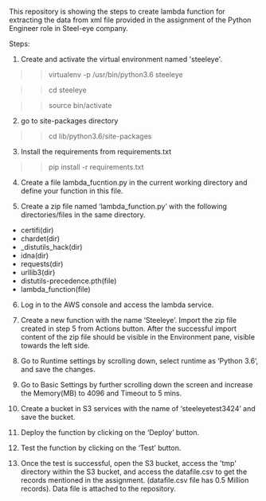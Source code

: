 This repository is showing the steps to create lambda function for extracting the data from xml file provided in the assignment of the Python Engineer role in Steel-eye company.

Steps:
1. Create and activate the virtual environment named 'steeleye'. 
>> virtualenv -p /usr/bin/python3.6 steeleye

>> cd steeleye

>> source bin/activate

2. go to site-packages directory
>> cd lib/python3.6/site-packages

3. Install the requirements from requirements.txt
>> pip install -r requirements.txt 

4. Create a file lambda_fucntion.py in the current working directory and define your function in this file.

5. Create a zip file named ‘lambda_function.py’ with the following directories/files in the same directory.
- certifi(dir)
- chardet(dir)
- _distutils_hack(dir)
- idna(dir)
- requests(dir)
- urllib3(dir)
- distutils-precedence.pth(file)
- lambda_function(file)

 
6. Log in to the AWS console and access the lambda service.

7. Create a new function with the name ‘Steeleye’. Import the zip file created in step 5 from Actions button.
After the successful import content of the zip file should be visible in the Environment pane, visible towards the left side.

8. Go to Runtime settings by scrolling down, select runtime as ‘Python 3.6’, and save the changes.

9. Go to Basic Settings by further scrolling down the screen and increase the Memory(MB) to 4096 and Timeout to 5 mins.

10. Create a bucket in S3 services with the name of ‘steeleyetest3424’ and save the bucket.

11. Deploy the function by clicking on the ‘Deploy’ button.

12. Test the function by clicking on the ‘Test’ button.
13. Once the test is successful, open the S3 bucket, access the 'tmp' directory within the S3 bucket, and access the datafile.csv to get the records mentioned in the assignment. (datafile.csv file has 0.5 Million records). Data file is attached to the repository.
